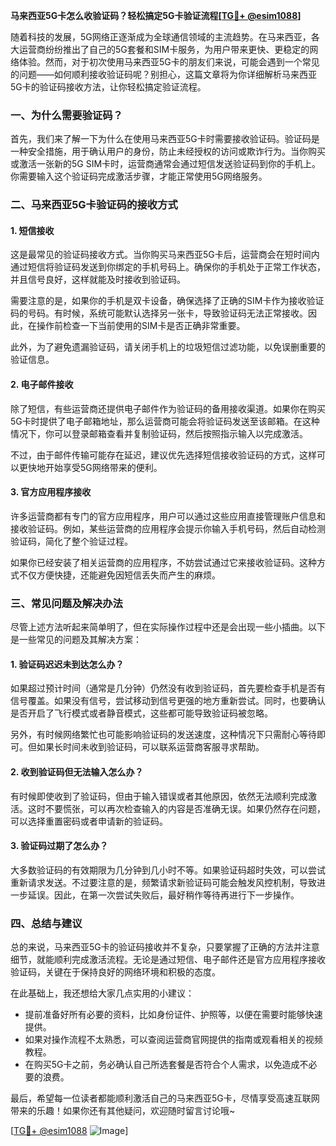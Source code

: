 **马来西亚5G卡怎么收验证码？轻松搞定5G卡验证流程[[TG💪+ @esim1088](https://t.me/s/esim1088)]**

随着科技的发展，5G网络正逐渐成为全球通信领域的主流趋势。在马来西亚，各大运营商纷纷推出了自己的5G套餐和SIM卡服务，为用户带来更快、更稳定的网络体验。然而，对于初次使用马来西亚5G卡的朋友们来说，可能会遇到一个常见的问题——如何顺利接收验证码呢？别担心，这篇文章将为你详细解析马来西亚5G卡的验证码接收方法，让你轻松搞定验证流程。

### 一、为什么需要验证码？

首先，我们来了解一下为什么在使用马来西亚5G卡时需要接收验证码。验证码是一种安全措施，用于确认用户的身份，防止未经授权的访问或欺诈行为。当你购买或激活一张新的5G SIM卡时，运营商通常会通过短信发送验证码到你的手机上。你需要输入这个验证码完成激活步骤，才能正常使用5G网络服务。

### 二、马来西亚5G卡验证码的接收方式

#### 1. 短信接收
这是最常见的验证码接收方式。当你购买马来西亚5G卡后，运营商会在短时间内通过短信将验证码发送到你绑定的手机号码上。确保你的手机处于正常工作状态，并且信号良好，这样就能及时接收到验证码。

需要注意的是，如果你的手机是双卡设备，确保选择了正确的SIM卡作为接收验证码的号码。有时候，系统可能默认选择另一张卡，导致验证码无法正常接收。因此，在操作前检查一下当前使用的SIM卡是否正确非常重要。

此外，为了避免遗漏验证码，请关闭手机上的垃圾短信过滤功能，以免误删重要的验证信息。

#### 2. 电子邮件接收
除了短信，有些运营商还提供电子邮件作为验证码的备用接收渠道。如果你在购买5G卡时提供了电子邮箱地址，那么运营商可能会将验证码发送至该邮箱。在这种情况下，你可以登录邮箱查看并复制验证码，然后按照指示输入以完成激活。

不过，由于邮件传输可能存在延迟，建议优先选择短信接收验证码的方式，这样可以更快地开始享受5G网络带来的便利。

#### 3. 官方应用程序接收
许多运营商都有专门的官方应用程序，用户可以通过这些应用直接管理账户信息和接收验证码。例如，某些运营商的应用程序会提示你输入手机号码，然后自动检测验证码，简化了整个验证过程。

如果你已经安装了相关运营商的应用程序，不妨尝试通过它来接收验证码。这种方式不仅方便快捷，还能避免因短信丢失而产生的麻烦。

### 三、常见问题及解决办法

尽管上述方法听起来简单明了，但在实际操作过程中还是会出现一些小插曲。以下是一些常见的问题及其解决方案：

#### 1. 验证码迟迟未到达怎么办？
如果超过预计时间（通常是几分钟）仍然没有收到验证码，首先要检查手机是否有信号覆盖。如果没有信号，尝试移动到信号更强的地方重新尝试。同时，也要确认是否开启了飞行模式或者静音模式，这些都可能导致验证码被忽略。

另外，有时候网络繁忙也可能影响验证码的发送速度，这种情况下只需耐心等待即可。但如果长时间未收到验证码，可以联系运营商客服寻求帮助。

#### 2. 收到验证码但无法输入怎么办？
有时候即使收到了验证码，但由于输入错误或者其他原因，依然无法顺利完成激活。这时不要慌张，可以再次检查输入的内容是否准确无误。如果仍然存在问题，可以选择重置密码或者申请新的验证码。

#### 3. 验证码过期了怎么办？
大多数验证码的有效期限为几分钟到几小时不等。如果验证码超时失效，可以尝试重新请求发送。不过要注意的是，频繁请求新验证码可能会触发风控机制，导致进一步延误。因此，在第一次尝试失败后，最好稍作等待再进行下一步操作。

### 四、总结与建议

总的来说，马来西亚5G卡的验证码接收并不复杂，只要掌握了正确的方法并注意细节，就能顺利完成激活流程。无论是通过短信、电子邮件还是官方应用程序接收验证码，关键在于保持良好的网络环境和积极的态度。

在此基础上，我还想给大家几点实用的小建议：
- 提前准备好所有必要的资料，比如身份证件、护照等，以便在需要时能够快速提供。
- 如果对操作流程不太熟悉，可以查阅运营商官网提供的指南或观看相关的视频教程。
- 在购买5G卡之前，务必确认自己所选套餐是否符合个人需求，以免造成不必要的浪费。

最后，希望每一位读者都能顺利激活自己的马来西亚5G卡，尽情享受高速互联网带来的乐趣！如果你还有其他疑问，欢迎随时留言讨论哦~

[[TG💪+ @esim1088](https://t.me/s/esim1088) ![Image](https://i.postimg.cc/4NQfJmqS/Snipaste-2025-05-13-00-14-12.png)]